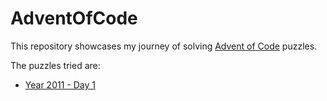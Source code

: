 # AdventOfCode

This repository showcases my journey of solving [Advent of Code](https://adventofcode.com/) puzzles.

The puzzles tried are:

- [Year 2011 - Day 1](./src/SonarSweep/README.md)